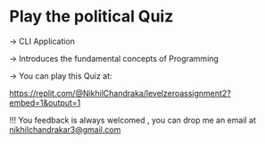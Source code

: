 # Play the political Quiz

-> CLI Application

-> Introduces the fundamental concepts of Programming

-> You can play this Quiz at:

https://replit.com/@NikhilChandraka/levelzeroassignment2?embed=1&output=1

!!! You feedback is always welcomed , you can drop me an email at nikhilchandrakar3@gmail.com
